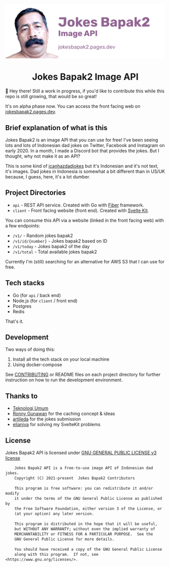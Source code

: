 <h1 align="center">
<br>
  <img src=".github/images/header_github.png" alt="Jokes Bapak2 Heading" width="1000">
  <br>
  <br>
  Jokes Bapak2 Image API
  <br>
</h1>

👋 Hey there! Still a work in progress, if you'd like to contribute this while this repo is still growing, that would be so great!

It's on alpha phase now. You can access the front facing web on [jokesbapak2.pages.dev](http://jokesbapak2.pages.dev/).

## Brief explanation of what is this

Jokes Bapak2 is an image API that you can use for free! I've been seeing lots and lots of Indonesian dad jokes on Twitter, Facebook and Instagram on early 2020. In a month, I made a Discord bot that provides the jokes. But I thought, why not make it as an API?

This is some kind of [icanhazdadjokes](https://icanhazdadjoke.com/) but it's Indonesian and it's not text, it's images. Dad jokes in Indonesia is somewhat a bit different than in US/UK because, I guess, here, it's a lot dumber.

## Project Directories

* `api` - REST API service. Created with Go with [Fiber](https://gofiber.io/) framework.
* `client` - Front facing website (front end). Created with [Svelte Kit](https://kit.svelte.dev/).

You can consume this API via a website (linked in the front facing web) with a few endpoints:

 * `/v1/` - Random jokes bapak2
 * `/v1/id/{number}` - Jokes bapak2 based on ID
 * `/v1/today` - Jokes bapak2 of the day
 * `/v1/total` - Total available jokes bapak2

Currently I'm (still) searching for an alternative for AWS S3 that I can use for free.

## Tech stacks

 * Go (for `api` / back end)
 * Node.js (for `client` / front end)
 * Postgres
 * Redis

That's it.

## Development

Two ways of doing this:
  1. Install all the tech stack on your local machine
  2. Using docker-compose

See [CONTRIBUTING](./CONTRIBUTING.md) or README files on each project directory for further instruction on how to run the development environment.

## Thanks to

* [Teknologi Umum](https://t.me/teknologi_umum)
* [Ronny Gunawan](https://github.com/ronnygunawan) for the caching concept & ideas
* [artileda](https://github.com/artileda) for the jokes submission
* [elianiva](https://github.com/elianiva) for solving my SvelteKit problems

## License

Jokes Bapak2 API is licensed under [GNU GENERAL PUBLIC LICENSE v3 license](./LICENSE)

```
    Jokes Bapak2 API is a free-to-use image API of Indonesian dad jokes.
    Copyright (C) 2021-present  Jokes Bapak2 Contributors

    This program is free software: you can redistribute it and/or modify
    it under the terms of the GNU General Public License as published by
    the Free Software Foundation, either version 3 of the License, or
    (at your option) any later version.

    This program is distributed in the hope that it will be useful,
    but WITHOUT ANY WARRANTY; without even the implied warranty of
    MERCHANTABILITY or FITNESS FOR A PARTICULAR PURPOSE.  See the
    GNU General Public License for more details.

    You should have received a copy of the GNU General Public License
    along with this program.  If not, see <https://www.gnu.org/licenses/>.
```